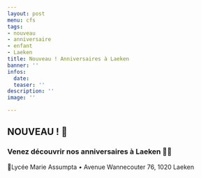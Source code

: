 ```yaml
---
layout: post
menu: cfs
tags:
- nouveau
- anniversaire
- enfant
- Laeken
title: Nouveau ! Anniversaires à Laeken
banner: ''
infos:
  date: 
  teaser: ''
description: ''
image: ''

---
```

## NOUVEAU ! 🎉

### Venez découvrir nos anniversaires à Laeken 🎂🎁

📍Lycée Marie Assumpta _•_ Avenue Wannecouter 76, 1020 Laeken